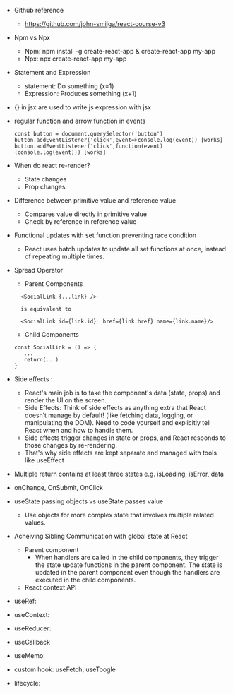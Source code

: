 - Github reference

  - https://github.com/john-smilga/react-course-v3

- Npm vs Npx

  - Npm: npm install -g create-react-app & create-react-app my-app
  - Npx: npx create-react-app my-app

- Statement and Expression

  - statement: Do something (x=1)
  - Expression: Produces something (x+1)

- {} in jsx are used to write js expression with jsx

- regular function and arrow function in events

  ```
  const button = document.querySelector('button')
  button.addEventListener('click',event=>console.log(event)) [works]
  button.addEventListener('click',function(event){console.log(event)}) [works]

  ```

- When do react re-render?

  - State changes
  - Prop changes

- Difference between primitive value and reference value

  - Compares value directly in primitive value
  - Check by reference in reference value

- Functional updates with set function preventing race condition

  - React uses batch updates to update all set functions at once, instead of repeating multiple times.

- Spread Operator

  - Parent Components

  ```
    <SocialLink {...link} />

    is equivalent to

    <SocialLink id={link.id}  href={link.href} name={link.name}/>
  ```

  - Child Components

  ```
  const SocialLink = () => {
     ...
     return(...)
  }
  ```

- Side effects :

  - React's main job is to take the component's data (state, props) and render the UI on the screen.
  - Side Effects: Think of side effects as anything extra that React doesn’t manage by default! (like fetching data, logging, or manipulating the DOM). Need to code yourself and explicitly tell React when and how to handle them.
  - Side effects trigger changes in state or props, and React responds to those changes by re-rendering.
  - That's why side effects are kept separate and managed with tools like useEffect

- Multiple return contains at least three states e.g. isLoading, isError, data

- onChange, OnSubmit, OnClick

- useState passing objects vs useState passes value

  - Use objects for more complex state that involves multiple related values.

- Acheiving Sibling Communication with global state at React
  - Parent component
    - When handlers are called in the child components, they trigger the state update functions in the parent component. The state is updated in the parent component even though the handlers are executed in the child components.
  - React context API
- useRef:
- useContext:
- useReducer:
- useCallback
- useMemo:
- custom hook: useFetch, useToogle
- lifecycle:
